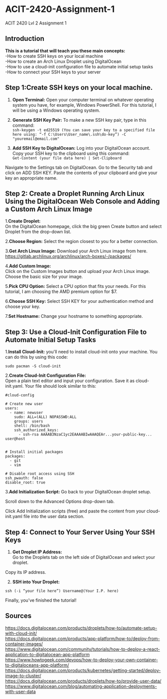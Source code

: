 # ACIT-2420-Assignment-1
ACIT 2420 Lvl 2 Assignment 1

## Introduction
**This is a tutorial that will teach you these main concepts:**  
  -How to create SSH keys on your local machine  
  -How to create an Arch Linux Droplet using DigitalOcean  
  -How to use a cloud-init configuration file to automate initial setup tasks  
  -How to connect your SSH keys to your server 

## Step 1:Create SSH keys on your local machine.  

1. **Open Terminal:** Open your computer terminal on whatever operating system you have, for example, Windows PowerShell. For this tutorial, I will be using a Windows operating system.

2. **Generate SSH Key Pair:** To make a new SSH key pair, type in this command:  
  ```ssh-keygen -t ed25519 (You can save your key to a specified file here using: “-f C:\Users\User_name\.ssh\do-key”) -C "youremail@email.com"```

3. **Add SSH Key to DigitalOcean:**
Log into your DigitalOcean account.
Copy your SSH key to the clipboard using this command:  
```Get-Content (your file data here) | Set-Clipboard```

Navigate to the Settings tab on DigitalOcean.
Go to the Security tab and click on ADD SSH KEY.
Paste the contents of your clipboard and give your key an appropriate name.

## Step 2: Create a Droplet Running Arch Linux Using the DigitalOcean Web Console and Adding a Custom Arch Linux Image  
1.**Create Droplet:**  
On the DigitalOcean homepage, click the big green Create button and select Droplet from the drop-down list.  

2.**Choose Region:** Select the region closest to you for a better connection.  

3.**Get Arch Linux Image:** Download your Arch Linux image from here.  
https://gitlab.archlinux.org/archlinux/arch-boxes/-/packages/

4.**Add Custom Image:**  
Click on the Custom Images button and upload your Arch Linux image.
Choose the basic size for your image.  

5.**Pick CPU Option:** Select a CPU option that fits your needs. For this tutorial, I am choosing the AMD premium option for $7.  

6.**Choose SSH Key:** Select SSH KEY for your authentication method and choose your key.  

7.**Set Hostname:** Change your hostname to something appropriate.  

## Step 3: Use a Cloud-Init Configuration File to Automate Initial Setup Tasks  
1.**Install Cloud-Init:** you'll need to install cloud-init onto your machine. You can do this by using this code:  

```sudo pacman -S cloud-init```

2.**Create Cloud-Init Configuration File:**  
Open a plain text editor and input your configuration. Save it as cloud-init.yaml. Your file should look similar to this:  

```
#cloud-config

# Create new user
users:
  - name: newuser
    sudo: ALL=(ALL) NOPASSWD:ALL
    groups: users
    shell: /bin/bash
    ssh_authorized_keys:
      - ssh-rsa AAAAB3NzaC1yc2EAAAABIwAAAQEAr...your-public-key... user@host


# Install initial packages
packages:
  - git  
  - vim  

# Disable root access using SSH  
ssh_pwauth: false  
disable_root: true
```

3.**Add Initialization Script:**
Go back to your DigitalOcean droplet setup.  

Scroll down to the Advanced Options drop-down tab.  

Click Add Initialization scripts (free) and paste the content from your cloud-init.yaml file into the user data section.  

## Step 4: Connect to Your Server Using Your SSH Keys  
1. **Get Droplet IP Address:**  
Go to the Droplets tab on the left side of DigitalOcean and select your droplet.

Copy its IP address.  

2. **SSH into Your Droplet:**
   
```ssh (-i “your file here”) Username@(Your I.P. here)```  

Finally, you’ve finished the tutorial!  

## Sources  

https://docs.digitalocean.com/products/droplets/how-to/automate-setup-with-cloud-init/  
https://docs.digitalocean.com/products/app-platform/how-to/deploy-from-container-images/  
https://www.digitalocean.com/community/tutorials/how-to-deploy-a-react-application-to-digitalocean-app-platform  
https://www.howtogeek.com/devops/how-to-deploy-your-own-container-to-digitaloceans-app-platform/  
https://docs.digitalocean.com/products/kubernetes/getting-started/deploy-image-to-cluster/  
https://docs.digitalocean.com/products/droplets/how-to/provide-user-data/  
https://www.digitalocean.com/blog/automating-application-deployments-with-user-data  

